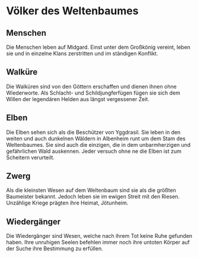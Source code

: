 # Völker des Weltenbaumes

## Menschen
Die Menschen leben auf Midgard. Einst unter dem Großkönig vereint, leben sie und in einzelne Klans zerstritten und im ständigen Konflikt.

## Walküre
Die Walküren sind von den Göttern erschaffen und dienen ihnen ohne Wiederworte. Als Schlacht- und Schildjungferfügen fügen sie sich dem Willen der legendären Helden aus längst vergessener Zeit. 

## Elben
Die Elben sehen sich als die Beschützer von Yggdrasil. Sie leben in den weiten und auch dunkelnen Wäldern in Albenheim runt um dem Stam des Weltenbaumes. Sie sind auch die einzigen, die in dem unbarmherzigen und gefährlichen Wald auskennen. Jeder versuch ohne ne die Elben ist zum Scheitern verurteilt.

## Zwerg
Als die kleinsten Wesen auf dem Weltenbaum sind sie als die größten Baumeister bekannt. Jedoch leben sie im ewigen Streit mit den Riesen. Unzählige Kriege prägten ihre Heimat, Jötunheim.

## Wiedergänger
Die Wiedergänger sind Wesen, welche nach ihrem Tot keine Ruhe gefunden haben. Ihre unruhigen Seelen befehlen immer noch ihre untoten Körper auf der Suche ihre Bestimmung zu erfüllen.
